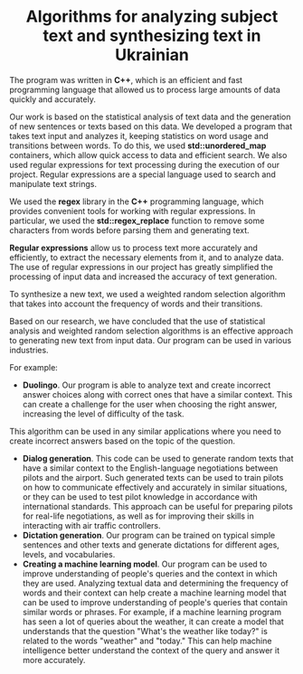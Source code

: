 <h1 align="center">Algorithms for analyzing subject text and synthesizing text in Ukrainian </h1>

The program was written in **C++**, which is an efficient and fast programming language that allowed us to process large amounts of data quickly and accurately.

Our work is based on the statistical analysis of text data and the generation of new sentences or texts based on this data. We developed a program that takes text input and analyzes it, keeping statistics on word usage and transitions between words. To do this, we used **std::unordered_map** containers, which allow quick access to data and efficient search. We also used regular expressions for text processing during the execution of our project. Regular expressions are a special language used to search and manipulate text strings. 

We used the **regex** library in the **C++** programming language, which provides convenient tools for working with regular expressions. In particular, we used the **std::regex_replace** function to remove some characters from words before parsing them and generating text.

**Regular expressions** allow us to process text more accurately and efficiently, to extract the necessary elements from it, and to analyze data. The use of regular expressions in our project has greatly simplified the processing of input data and increased the accuracy of text generation.

To synthesize a new text, we used a weighted random selection algorithm that takes into account the frequency of words and their transitions.

Based on our research, we have concluded that the use of statistical analysis and weighted random selection algorithms is an effective approach to generating new text from input data. Our program can be used in various industries.

 For example:

- **Duolingo**. Our program is able to analyze text and create incorrect answer choices along with correct ones that have a similar context. This can create a challenge for the user when choosing the right answer, increasing the level of difficulty of the task.

This algorithm can be used in any similar applications where you need to create incorrect answers based on the topic of the question.

- **Dialog generation**. This code can be used to generate random texts that have a similar context to the English-language negotiations between pilots and the airport. Such generated texts can be used to train pilots on how to communicate effectively and accurately in similar situations, or they can be used to test pilot knowledge in accordance with international standards. This approach can be useful for preparing pilots for real-life negotiations, as well as for improving their skills in interacting with air traffic controllers.
- **Dictation generation**. Our program can be trained on typical simple sentences and other texts and generate dictations for different ages, levels, and vocabularies.
- **Creating a machine learning model**. Our program can be used to improve understanding of people's queries and the context in which they are used. Analyzing textual data and determining the frequency of words and their context can help create a machine learning model that can be used to improve understanding of people's queries that contain similar words or phrases. For example, if a machine learning program has seen a lot of queries about the weather, it can create a model that understands that the question "What's the weather like today?" is related to the words "weather" and "today." This can help machine intelligence better understand the context of the query and answer it more accurately.

